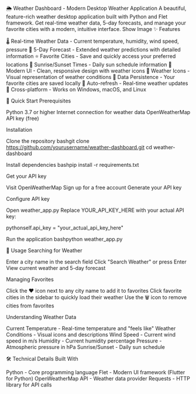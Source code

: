 
🌦️ Weather Dashboard - Modern Desktop Weather Application
A beautiful, feature-rich weather desktop application built with Python and Flet framework. Get real-time weather data, 5-day forecasts, and manage your favorite cities with a modern, intuitive interface.
Show Image
✨ Features

🌡️ Real-time Weather Data - Current temperature, humidity, wind speed, pressure
📅 5-Day Forecast - Extended weather predictions with detailed information
⭐ Favorite Cities - Save and quickly access your preferred locations
🌅 Sunrise/Sunset Times - Daily sun schedule information
🎨 Modern UI - Clean, responsive design with weather icons
🌙 Weather Icons - Visual representation of weather conditions
💾 Data Persistence - Your favorite cities are saved locally
🔄 Auto-refresh - Real-time weather updates
📱 Cross-platform - Works on Windows, macOS, and Linux

🚀 Quick Start
Prerequisites

Python 3.7 or higher
Internet connection for weather data
OpenWeatherMap API key (free)

Installation

Clone the repository
bashgit clone https://github.com/yourusername/weather-dashboard.git
cd weather-dashboard

Install dependencies
bashpip install -r requirements.txt

Get your API key

Visit OpenWeatherMap
Sign up for a free account
Generate your API key


Configure API key

Open weather_app.py
Replace YOUR_API_KEY_HERE with your actual API key:

pythonself.api_key = "your_actual_api_key_here"

Run the application
bashpython weather_app.py


📱 Usage
Searching for Weather

Enter a city name in the search field
Click "Search Weather" or press Enter
View current weather and 5-day forecast

Managing Favorites

Click the ❤️ icon next to any city name to add it to favorites
Click favorite cities in the sidebar to quickly load their weather
Use the 🗑️ icon to remove cities from favorites

Understanding Weather Data

Current Temperature - Real-time temperature and "feels like"
Weather Conditions - Visual icons and descriptions
Wind Speed - Current wind speed in m/s
Humidity - Current humidity percentage
Pressure - Atmospheric pressure in hPa
Sunrise/Sunset - Daily sun schedule

🛠️ Technical Details
Built With

Python - Core programming language
Flet - Modern UI framework (Flutter for Python)
OpenWeatherMap API - Weather data provider
Requests - HTTP library for API calls

